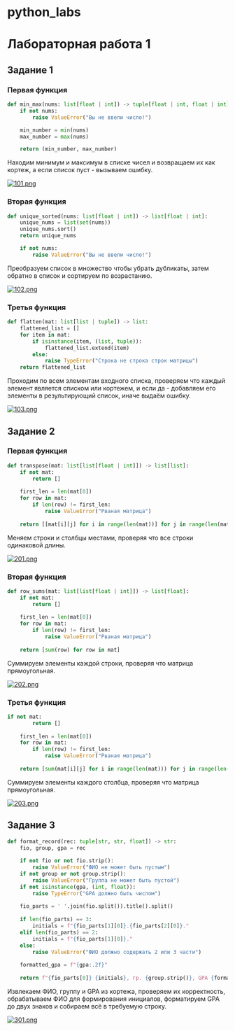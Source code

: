 # python_labs
# Лабораторная работа 1
## Задание 1
### Первая функция
```python
def min_max(nums: list[float | int]) -> tuple[float | int, float | int]:
    if not nums:
        raise ValueError("Вы не ввели число!")

    min_number = min(nums)
    max_number = max(nums)

    return (min_number, max_number)
```
Находим минимум и максимум в списке чисел и возвращаем их как кортеж, а если список пуст - вызываем ошибку.

[![101.png](https://i.postimg.cc/TYjXyxtY/101.png)](https://postimg.cc/4m30MDCr)

### Вторая функция
```python
def unique_sorted(nums: list[float | int]) -> list[float | int]:
    unique_nums = list(set(nums))
    unique_nums.sort()
    return unique_nums

    if not nums:
        raise ValueError("Вы не ввели число!")
```
Преобразуем список в множество чтобы убрать дубликаты, затем обратно в список и сортируем по возрастанию.

[![102.png](https://i.postimg.cc/bN0jGPmd/102.png)](https://postimg.cc/bsv5M7cj)

### Третья функция
```python
def flatten(mat: list[list | tuple]) -> list:
    flattened_list = []
    for item in mat:
        if isinstance(item, (list, tuple)):
            flattened_list.extend(item) 
        else:
            raise TypeError("Строка не строка строк матрицы")
    return flattened_list
```
Проходим по всем элементам входного списка, проверяем что каждый элемент является списком или кортежем, и если да - добавляем его элементы в результирующий список, иначе выдаём ошибку.

[![103.png](https://i.postimg.cc/Nf8wytd2/103.png)](https://postimg.cc/1fzdTkhy)

## Задание 2
### Первая функция
```python
def transpose(mat: list[list[float | int]]) -> list[list]:
    if not mat:
        return []
    
    first_len = len(mat[0])
    for row in mat:
        if len(row) != first_len:
            raise ValueError("Рваная матрица")
    
    return [[mat[i][j] for i in range(len(mat))] for j in range(len(mat[0]))]
```
Меняем строки и столбцы местами, проверяя что все строки одинаковой длины.

[![201.png](https://i.postimg.cc/c47NKWFg/201.png)](https://postimg.cc/CzK2t3TS)

### Вторая функция
```python
def row_sums(mat: list[list[float | int]]) -> list[float]:
    if not mat:
        return []
    
    first_len = len(mat[0])
    for row in mat:
        if len(row) != first_len:
            raise ValueError("Рваная матрица")
    
    return [sum(row) for row in mat]
```
Суммируем элементы каждой строки, проверяя что матрица прямоугольная.

[![202.png](https://i.postimg.cc/L6kMqSxZ/202.png)](https://postimg.cc/3dwq6s5K)

### Третья функция
```python
if not mat:
        return []
    
    first_len = len(mat[0])
    for row in mat:
        if len(row) != first_len:
            raise ValueError("Рваная матрица")
    
    return [sum(mat[i][j] for i in range(len(mat))) for j in range(len(mat[0]))]
```
Суммируем элементы каждого столбца, проверяя что матрица прямоугольная.

[![203.png](https://i.postimg.cc/kgnPKHHJ/203.png)](https://postimg.cc/zVPQ1x56)

## Задание 3
```python
def format_record(rec: tuple[str, str, float]) -> str:
    fio, group, gpa = rec
    
    if not fio or not fio.strip():
        raise ValueError("ФИО не может быть пустым")
    if not group or not group.strip():
        raise ValueError("Группа не может быть пустой")
    if not isinstance(gpa, (int, float)):
        raise TypeError("GPA должно быть числом")
    
    fio_parts = ' '.join(fio.split()).title().split()
    
    if len(fio_parts) == 3:
        initials = f"{fio_parts[1][0]}.{fio_parts[2][0]}."
    elif len(fio_parts) == 2:
        initials = f"{fio_parts[1][0]}."
    else:
        raise ValueError("ФИО должно содержать 2 или 3 части")
    
    formatted_gpa = f"{gpa:.2f}"
    
    return f"{fio_parts[0]} {initials}, гр. {group.strip()}, GPA {formatted_gpa}"
```
Извлекаем ФИО, группу и GPA из кортежа, проверяем их корректность, обрабатываем ФИО для формирования инициалов, форматируем GPA до двух знаков и собираем всё в требуемую строку.

[![301.png](https://i.postimg.cc/Bbgn3MB6/301.png)](https://postimg.cc/9wDhtPS5)




